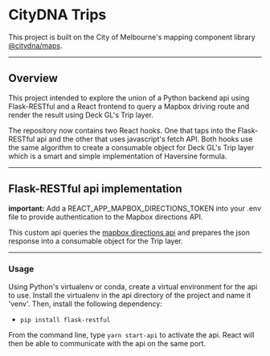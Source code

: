 # CityDNA Trips 

This project is built on the City of Melbourne's mapping component library [@citydna/maps](https://www.npmjs.com/package/@citydna/maps).

---

## Overview 

This project intended to explore the union of a Python backend api using Flask-RESTful and a React frontend to query a Mapbox driving route and render the result using Deck GL's Trip layer.

The repository now contains two React hooks. One that taps into the Flask-RESTful api and the other that uses javascript's fetch API. Both hooks use the same algorithm to create a consumable object for Deck GL's Trip layer which is a smart and simple implementation of Haversine formula.

---

## Flask-RESTful api implementation

**important:** Add a REACT_APP_MAPBOX_DIRECTIONS_TOKEN into your .env file to provide authentication to the Mapbox directions API.

This custom api queries the [mapbox directions api](https://docs.mapbox.com/api/navigation/#directions) and prepares the json response into a consumable object for the Trip layer.

---

### Usage

Using Python's virtualenv or conda, create a virtual environment for the api to use. Install the virtualenv in the api directory of the project and name it 'venv'. Then, install the following dependency:

- ```pip install flask-restful```

From the command line, type ```yarn start-api``` to activate the api. React will then be able to communicate with the api on the same port.

